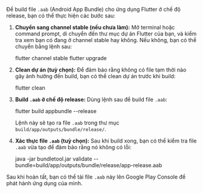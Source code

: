 Để build file `.aab` (Android App Bundle) cho ứng dụng Flutter ở chế độ release, bạn có thể thực hiện các bước sau:

1. **Chuyển sang channel stable (nếu chưa làm):**
   Mở terminal hoặc command prompt, di chuyển đến thư mục dự án Flutter của bạn, và kiểm tra xem bạn có đang ở channel stable hay không. Nếu không, bạn có thể chuyển bằng lệnh sau:

   flutter channel stable
   flutter upgrade

2. **Clean dự án (tuỳ chọn):**
   Để đảm bảo rằng không có file tạm thời nào gây ảnh hưởng đến build, bạn có thể clean dự án trước khi build:

   flutter clean

3. **Build `.aab` ở chế độ release:**
   Dùng lệnh sau để build file `.aab`:

   flutter build appbundle --release

   Lệnh này sẽ tạo ra file `.aab` trong thư mục `build/app/outputs/bundle/release/`.

4. **Xác thực file `.aab` (tuỳ chọn):**
   Sau khi build xong, bạn có thể kiểm tra file `.aab` vừa tạo để đảm bảo rằng nó không có lỗi:

   java -jar bundletool.jar validate --bundle=build/app/outputs/bundle/release/app-release.aab

Sau khi hoàn tất, bạn có thể tải file `.aab` này lên Google Play Console để phát hành ứng dụng của mình.